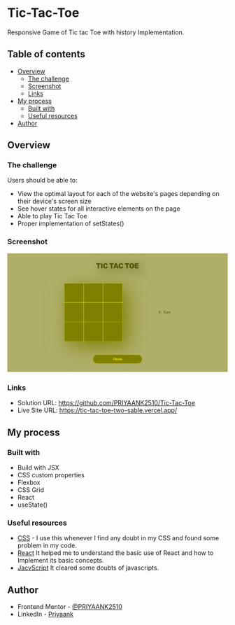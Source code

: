 # Tic-Tac-Toe
Responsive Game of Tic tac Toe with history Implementation.

## Table of contents

- [Overview](#overview)
  - [The challenge](#the-challenge)
  - [Screenshot](#screenshot)
  - [Links](#links)
- [My process](#my-process)
  - [Built with](#built-with)
  - [Useful resources](#useful-resources)
- [Author](#author)

## Overview

### The challenge

Users should be able to:

- View the optimal layout for each of the website's pages depending on their device's screen size
- See hover states for all interactive elements on the page
- Able to play Tic Tac Toe
- Proper implementation of setStates()

### Screenshot

![Screenshot](https://raw.githubusercontent.com/PRIYAANK2510/Tic-Tac-Toe/main/Screenshot.jpeg)

### Links

- Solution URL:  https://github.com/PRIYAANK2510/Tic-Tac-Toe
- Live Site URL:  https://tic-tac-toe-two-sable.vercel.app/

## My process

### Built with

- Build with JSX
- CSS custom properties
- Flexbox
- CSS Grid
- React
- useState()


### Useful resources

- [CSS](https://www.w3schools.com/css/) - I use this whenever I find any doubt in my CSS and found some problem in my code.
- [React](https://beta.reactjs.org/) It helped me to understand the basic use of React and how to Implement its basic concepts.
- [JacvScript](https://developer.mozilla.org/en-US/docs/Web/JavaScript) It cleared some doubts of javascripts.


## Author

- Frontend Mentor - [@PRIYAANK2510](https://www.frontendmentor.io/profile/PRIYAANK2510)
- LinkedIn - [Priyaank](https://www.linkedin.com/in/priyaank-25102000/)
